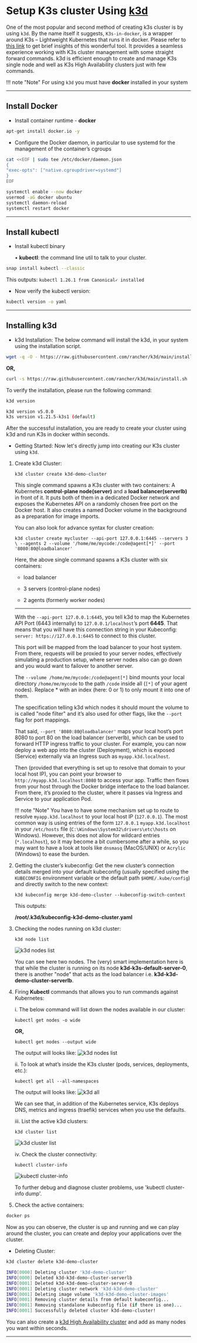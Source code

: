# Setup K3s cluster Using [k3d](https://k3d.io/v4.4.8/)

One of the most popular and second method of creating k3s cluster is by using `k3d`.
By the name itself it suggests, `K3s-in-docker`, is a wrapper around K3s – Lightweight
Kubernetes that runs it in docker. Please refer to [this link](https://collabnix.com/top-10-kubernetes-tool-you-need-for-2021-part-2/)
to get brief insights of this wonderful tool. It provides a seamless experience
working with K3s cluster management with some straight forward commands. k3d is
efficient enough to create and manage K3s single node and well as K3s High
Availability clusters just with few commands.

!!! note "Note"
    For using `k3d` you must have **docker** installed in your system

---

## Install **Docker**

- Install container runtime - **docker**

```sh
apt-get install docker.io -y
```

- Configure the Docker daemon, in particular to use systemd for the management
of the container’s cgroups

```sh
cat <<EOF | sudo tee /etc/docker/daemon.json
{
"exec-opts": ["native.cgroupdriver=systemd"]
}
EOF

systemctl enable --now docker
usermod -aG docker ubuntu
systemctl daemon-reload
systemctl restart docker
```

---

## Install **kubectl**

- Install kubectl binary

    • **kubectl**: the command line util to talk to your cluster.

```sh
snap install kubectl --classic
```

This outputs: `kubectl 1.26.1 from Canonical✓ installed`

- Now verify the kubectl version:

```sh
kubectl version -o yaml
```

---

## Installing k3d

- k3d Installation:
The below command will install the k3d, in your system using the installation script.

```sh
wget -q -O - https://raw.githubusercontent.com/rancher/k3d/main/install.sh | bash
```

**OR,**

```sh
curl -s https://raw.githubusercontent.com/rancher/k3d/main/install.sh | bash
```

To verify the installation, please run the following command:

```sh
k3d version

k3d version v5.0.0
k3s version v1.21.5-k3s1 (default)
```

After the successful installation, you are ready to create your cluster using k3d
and run K3s in docker within seconds.

- Getting Started:
Now let's directly jump into creating our K3s cluster using `k3d`.

1. Create k3d Cluster:

    `k3d cluster create k3d-demo-cluster`

    This single command spawns a K3s cluster with two containers: A Kubernetes
    **control-plane node(server)** and a **load balancer(serverlb)** in front of
    it. It puts both of them in a dedicated Docker network and exposes the Kubernetes
    API on a randomly chosen free port on the Docker host. It also creates a named
    Docker volume in the background as a preparation for image imports.

    You can also look for advance syntax for cluster creation:

    `k3d cluster create mycluster --api-port 127.0.0.1:6445 --servers 3 \
        --agents 2 --volume '/home/me/mycode:/code@agent[*]' --port '8080:80@loadbalancer'`

    Here, the above single command spawns a K3s cluster with six containers:

    - load balancer

    - 3 servers (control-plane nodes)

    - 2 agents (formerly worker nodes)

    ---
    With the `--api-port 127.0.0.1:6445`, you tell k3d to map the Kubernetes API
    Port (6443 internally) to `127.0.0.1/localhost`’s port **6445**. That means
    that you will have this connection string in your Kubeconfig:
    `server: https://127.0.0.1:6445` to connect to this cluster.

    This port will be mapped from the load balancer to your host system. From there,
    requests will be proxied to your server nodes, effectively simulating a production
    setup, where server nodes also can go down and you would want to failover to
    another server.

    The `--volume /home/me/mycode:/code@agent[*]` bind mounts your local directory
    `/home/me/mycode` to the path `/code` inside all (`[*]` of your agent nodes).
    Replace * with an index (here: 0 or 1) to only mount it into one of them.

    The specification telling k3d which nodes it should mount the volume to is called
    "node filter" and it’s also used for other flags, like the `--port` flag for
    port mappings.

    That said, `--port '8080:80@loadbalancer'` maps your local host’s port 8080 to
    port 80 on the load balancer (serverlb), which can be used to forward HTTP
    ingress traffic to your cluster. For example, you can now deploy a web app into
    the cluster (Deployment), which is exposed (Service) externally via an Ingress
    such as `myapp.k3d.localhost`.

    Then (provided that everything is set up to resolve that domain to your local
    host IP), you can point your browser to `http://myapp.k3d.localhost:8080` to
    access your app. Traffic then flows from your host through the Docker bridge
    interface to the load balancer. From there, it’s proxied to the cluster, where
    it passes via Ingress and Service to your application Pod.

    !!! note "Note"
        You have to have some mechanism set up to route to resolve `myapp.k3d.localhost`
        to your local host IP (`127.0.0.1`). The most common way is using entries
        of the form `127.0.0.1` `myapp.k3d.localhost` in your `/etc/hosts` file
        (`C:\Windows\System32\drivers\etc\hosts` on Windows). However, this does
        not allow for wildcard entries (`*.localhost`), so it may become a bit
        cumbersome after a while, so you may want to have a look at tools like
        `dnsmasq` (MacOS/UNIX) or `Acrylic` (Windows)  to ease the burden.

2. Getting the cluster’s kubeconfig:
Get the new cluster’s connection details merged into your default kubeconfig (usually
specified using the `KUBECONFIG` environment variable or the default path
`$HOME/.kube/config`) and directly switch to the new context:

    `k3d kubeconfig merge k3d-demo-cluster --kubeconfig-switch-context`

    This outputs:

    **/root/.k3d/kubeconfig-k3d-demo-cluster.yaml**

3. Checking the nodes running on k3d cluster:

    `k3d node list`

    ![k3d nodes list](../images/k3d-nodes-list.png)

    You can see here two nodes. The (very) smart implementation here is that while
    the cluster is running on its node **k3d-k3s-default-server-0**, there is
    another "node" that acts as the load balancer i.e. **k3d-k3d-demo-cluster-serverlb**.

4. Firing **Kubectl** commands that allows you to run commands against Kubernetes:

    i. The below command will list down the nodes available in our cluster:

    `kubectl get nodes -o wide`

    **OR,**

    `kubectl get nodes --output wide`

    The output will looks like:
    ![k3d nodes list](../images/k3d_nodes.png)

    ii. To look at what’s inside the K3s cluster (pods, services, deployments,
    etc.):

    `kubectl get all --all-namespaces`

    The output will looks like:
    ![k3d all](../images/k3d_all.png)

    We can see that, in addition of the Kubernetes service, K3s deploys DNS,
    metrics and ingress (traefik) services when you use the defaults.

    iii. List the active k3d clusters:

    `k3d cluster list`

    ![k3d cluster list](../images/k3d-cluster-list.png)

    iv. Check the cluster connectivity:

    `kubectl cluster-info`

    ![kubectl cluster-info](../images/k3d-cluster-info.png)

    To further debug and diagnose cluster problems, use 'kubectl cluster-info dump'.

5. Check the active containers:

```sh
docker ps
```

Now as you can observe, the cluster is up and running and we can play around the
cluster, you can create and deploy your applications over the cluster.

- Deleting Cluster:

```sh
k3d cluster delete k3d-demo-cluster

INFO[0000] Deleting cluster 'k3d-demo-cluster'
INFO[0000] Deleted k3d-k3d-demo-cluster-serverlb
INFO[0001] Deleted k3d-k3d-demo-cluster-server-0
INFO[0001] Deleting cluster network 'k3d-k3d-demo-cluster'
INFO[0001] Deleting image volume 'k3d-k3d-demo-cluster-images'
INFO[0001] Removing cluster details from default kubeconfig...
INFO[0001] Removing standalone kubeconfig file (if there is one)...
INFO[0001] Successfully deleted cluster k3d-demo-cluster!
```

You can also create a [k3d High Availability cluster](k3s-ha-cluster-using-k3d.md)
and add as many nodes you want within seconds.

---
